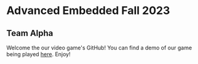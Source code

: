 # Advanced Embedded Fall 2023
## Team Alpha

Welcome the our video game's GitHub! You can find a demo of our game being played [here](https://drive.google.com/file/d/1IKIBREz9CAs3b-84bLX8EmOeqwBseZLF/view?usp=sharing). Enjoy!
